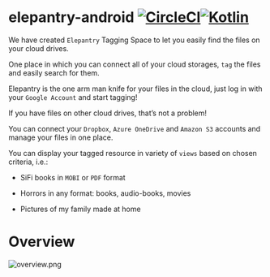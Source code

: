 # elepantry-android [![CircleCI](https://circleci.com/gh/herolynx/elepantry-android.svg?style=svg)](https://circleci.com/gh/herolynx/elepantry-android)[![Kotlin](https://img.shields.io/badge/kotlin-1.0.6-blue.svg)](http://kotlinlang.org)

We have created `Elepantry` Tagging Space to let you easily find the files on your cloud drives.

One place in which you can connect all of your cloud storages, `tag` the files and easily search for them.

Elepantry is the one arm man knife for your files in the cloud, just log in with your `Google Account` and start tagging!

If you have files on other cloud drives, that’s not a problem!

You can connect your `Dropbox`, `Azure OneDrive` and `Amazon S3` accounts and manage your files in one place.

You can display your tagged resource in variety of `views` based on chosen criteria, i.e.:

* SiFi books in `MOBI` or `PDF` format

* Horrors in any format: books, audio-books, movies

* Pictures of my family made at home

# Overview

![overview.png](https://github.com/herolynx/elepantry-android/blob/master/docs/elepantry-overview.png)